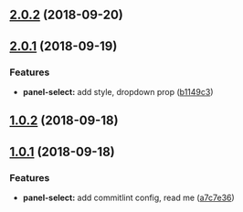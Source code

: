 <a name="2.0.2"></a>
## [2.0.2](https://github.com/petkit-io/ngx-material-panel-select/compare/v2.0.1...v2.0.2) (2018-09-20)



<a name="2.0.1"></a>
## [2.0.1](https://github.com/petkit-io/ngx-material-panel-select/compare/v1.0.2...v2.0.1) (2018-09-19)


### Features

* **panel-select:** add style, dropdown prop ([b1149c3](https://github.com/petkit-io/ngx-material-panel-select/commit/b1149c3))



<a name="1.0.2"></a>
## [1.0.2](https://github.com/petkit-io/ngx-material-panel-select/compare/v1.0.1...v1.0.2) (2018-09-18)



<a name="1.0.1"></a>
## [1.0.1](https://github.com/petkit-io/ngx-material-panel-select/compare/a7c7e36...v1.0.1) (2018-09-18)


### Features

* **panel-select:** add commitlint config, read me ([a7c7e36](https://github.com/petkit-io/ngx-material-panel-select/commit/a7c7e36))



